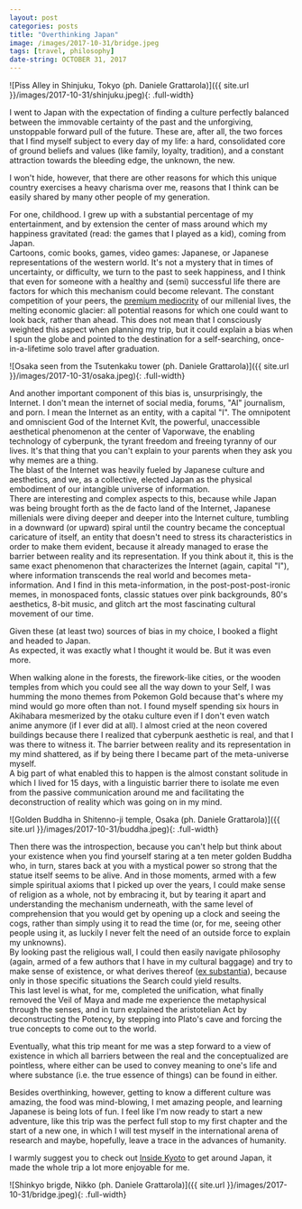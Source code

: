 ```yaml
---
layout: post
categories: posts
title: "Overthinking Japan"
image: /images/2017-10-31/bridge.jpeg
tags: [travel, philosophy]
date-string: OCTOBER 31, 2017
---
```


![Piss Alley in Shinjuku, Tokyo (ph. Daniele Grattarola)]({{ site.url }}/images/2017-10-31/shinjuku.jpeg){: .full-width}

I went to Japan with the expectation of finding a culture perfectly balanced 
between the immovable certainty of the past and the unforgiving, unstoppable
forward pull of the future. These are, after all, the two forces that I find myself subject to every day of my life: a hard, consolidated core of ground beliefs and values (like family, loyalty, tradition), and a constant attraction towards the bleeding edge, the unknown, the new. 

I won't hide, however, that there are other reasons for which this unique country exercises a heavy charisma over me, reasons that I think can be easily shared by many other people of my generation.  
<!--more-->

For one, childhood. I grew up with a substantial percentage of my entertainment, and by extension the center of mass around which my happiness gravitated (read: the games that I played as a kid), coming from Japan.  
Cartoons, comic books, games, video games: Japanese, or Japanese representations of the western world. 
It's not a mystery that in times of uncertainty, or difficulty, we turn to the past to seek happiness, and I think that even for someone with a healthy and (semi) successful life there are factors for which this mechanism could become relevant. The constant competition of your peers, the [premium mediocrity](https://ribbonfarm.com/2017/08/17/the-premium-mediocre-life-of-maya-millenial/) of our millenial lives, the melting economic glacier: all potential reasons for which one could want to look back, rather than ahead. 
This does not mean that I consciously weighted this aspect when planning my trip, but it could explain a bias when I spun the globe and pointed to the destination for a self-searching, once-in-a-lifetime solo travel after graduation.

![Osaka seen from the Tsutenkaku tower (ph. Daniele Grattarola)]({{ site.url }}/images/2017-10-31/osaka.jpeg){: .full-width}

And another important component of this bias is, unsurprisingly, the Internet. 
I don't mean the internet of social media, forums, "AI" journalism, and porn. I mean the Internet as an entity, with a capital "I". The omnipotent and omniscient God of the Internet Kvlt, the powerful, unaccessible aesthetical phenomenon at the center of Vaporwave, the enabling technology of cyberpunk, the tyrant freedom and freeing tyranny of our lives. It's that thing that you can't explain to your parents when they ask you why memes are a thing.  
The blast of the Internet was heavily fueled by Japanese culture and aesthetics, and we, as a collective, elected Japan as the physical embodiment of our intangible universe of information.  
There are interesting and complex aspects to this, because while Japan was being brought forth as the de facto land of the Internet, Japanese millenials were diving deeper and deeper into the Internet culture, tumbling in a downward (or upward) spiral until the country became the conceptual caricature of itself, an entity that doesn't need to stress its characteristics in order to make them evident, because it already managed to erase the barrier between reality and its representation. If you think about it, this is the same exact phenomenon that characterizes the Internet (again, capital "I"), where information transcends the real world and becomes meta-information. 
And I find in this meta-information, in the post-post-post-ironic memes, in monospaced fonts, classic statues over pink backgrounds, 80's aesthetics, 8-bit music, and glitch art the most fascinating cultural movement of our time. 

Given these (at least two) sources of bias in my choice, I booked a flight and headed to Japan.  
As expected, it was exactly what I thought it would be. But it was even more. 

When walking alone in the forests, the firework-like cities, or the wooden temples from which you could see all the way down to your Self, I was humming the mono themes from Pokemon Gold because that's where my mind would go more often than not. I found myself spending six hours in Akihabara mesmerized by the otaku culture even if I don't even watch anime anymore (if I ever did at all). I almost cried at the neon covered buildings because there I realized that cyberpunk aesthetic is real, and that I was there to witness it. The barrier between reality and its representation in my mind shattered, as if by being there I became part of the meta-universe myself.  
A big part of what enabled this to happen is the almost constant solitude in which I lived for 15 days, with a linguistic barrier there to isolate me even from the passive communication around me and facilitating the deconstruction of reality which was going on in my mind.  

![Golden Buddha in Shitenno-ji temple, Osaka (ph. Daniele Grattarola)]({{ site.url }}/images/2017-10-31/buddha.jpeg){: .full-width}

Then there was the introspection, because you can't help but think about your existence when you find yourself staring at a ten meter golden Buddha who, in turn, stares back at you with a mystical power so strong that the statue itself seems to be alive. And in those moments, armed with a few simple spiritual axioms that I picked up over the years, I could make sense of religion as a whole, not by embracing it, but by tearing it apart and understanding the mechanism underneath, with the same level of comprehension that you would get by opening up a clock and seeing the cogs, rather than simply using it to read the time (or, for me, seeing other people using it, as luckily I never felt the need of an outside force to explain my unknowns).  
By looking past the religious wall, I could then easily navigate philosophy (again, armed of a few authors that I have in my cultural baggage) and try to make sense of existence, or what derives thereof ([ex substantia](http://exsubstantia.com/about)), because only in those specific situations the Search could yield results.  
This last level is what, for me, completed the unification, what finally removed the Veil of Maya and made me experience the metaphysical through the senses, and in turn explained the aristotelian Act by deconstructing the Potency, by stepping into Plato's cave and forcing the true concepts to come out to the world. 

Eventually, what this trip meant for me was a step forward to a view of existence in which all barriers between the real and the conceptualized are pointless, where either can be used to convey meaning to one's life and where substance (i.e. the true essence of things) can be found in either.  

Besides overthinking, however, getting to know a different culture was amazing, the food was mind-blowing, I met amazing people, and learning Japanese is being lots of fun. I feel like I'm now ready to start a new adventure, like this trip was the perfect full stop to my first chapter and the start of a new one, in which I will test myself in the international arena of research and maybe, hopefully, leave a trace in the advances of humanity. 

I warmly suggest you to check out [Inside Kyoto](https://insidekyoto.com) to get around Japan, it made the whole trip a lot more enjoyable for me.

![Shinkyo brigde, Nikko (ph. Daniele Grattarola)]({{ site.url }}/images/2017-10-31/bridge.jpeg){: .full-width}

